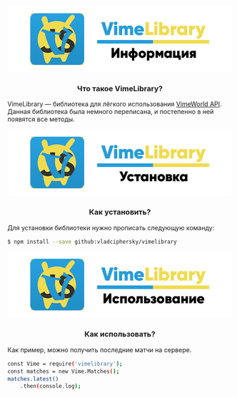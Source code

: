 <p align="center">
  <img src="assets/info.png"/>
		<h3 align="center">
		Что такое VimeLibrary?
		</h3>
		VimeLibrary — библиотека для лёгкого использования <a href="https://api.vime.world/web/index">VimeWorld API</a>.
		 Данная библиотека была немного переписана, и постепенно в ней появятся все методы.
</p>

<p align="center">
<img src="assets/install.png"/>
		<h3 align="center">
		Как установить?
		</h3>
		Для установки библиотеки нужно прописать следующую команду:
</p>

```sh
$ npm install --save github:vladciphersky/vimelibrary
```

<p align="center">
<img src="assets/using.png"/>
		<h3 align="center">
		Как использовать?
		</h3>
    Как пример, можно получить последние матчи на сервере.
</p>

```sh
const Vime = require('vimelibrary');
const matches = new Vime.Matches();
matches.latest()
	.then(console.log);
```
